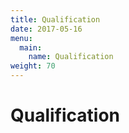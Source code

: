 ```yaml
---
title: Qualification
date: 2017-05-16
menu:
  main:
    name: Qualification
weight: 70
---
```


# Qualification